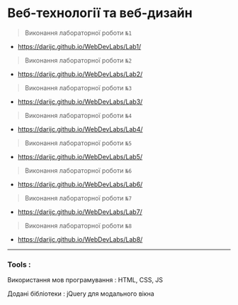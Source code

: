 # Веб-технології та веб-дизайн

> Виконання лабораторної роботи ``` №1 ```
- https://darijc.github.io/WebDevLabs/Lab1/
> Виконання лабораторної роботи ``` №2 ```
- https://darijc.github.io/WebDevLabs/Lab2/
> Виконання лабораторної роботи ``` №3 ```
- https://darijc.github.io/WebDevLabs/Lab3/
> Виконання лабораторної роботи ``` №4 ```
- https://darijc.github.io/WebDevLabs/Lab4/
> Виконання лабораторної роботи ``` №5 ```
- https://darijc.github.io/WebDevLabs/Lab5/
> Виконання лабораторної роботи ``` №6 ```
- https://darijc.github.io/WebDevLabs/Lab6/
> Виконання лабораторної роботи ``` №7 ```
- https://darijc.github.io/WebDevLabs/Lab7/
> Виконання лабораторної роботи ``` №8 ```
- https://darijc.github.io/WebDevLabs/Lab8/

---
### Tools :
Використання мов програмування : 
 HTML, CSS, JS
 
Додані бібліотеки : 
 jQuery для модального вікна
